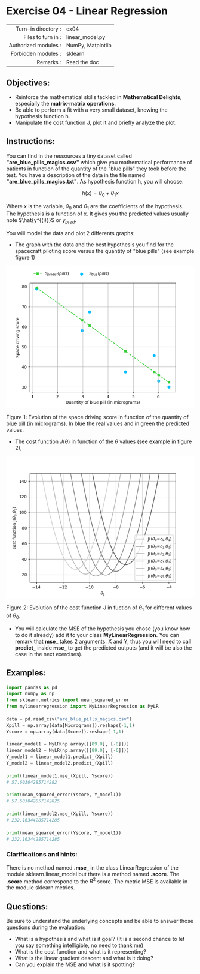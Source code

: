 # Exercise 04 - Linear Regression

|                         |                    |
| -----------------------:| ------------------ |
|   Turn-in directory :   |  ex04              |
|   Files to turn in :    |  linear\_model.py  |
|   Authorized modules :  |  NumPy, Matplotlib |
|   Forbidden modules :   |  sklearn           |
|   Remarks :             |  Read the doc      |

## Objectives:

* Reinforce the mathematical skills tackled in **Mathematical Delights**, especially the __matrix-matrix operations__.
* Be able to perform a fit with a very small dataset, knowing the hypothesis function h.
* Manipulate the cost function J, plot it and briefly analyze the plot.


## Instructions:

You can find in the ressources a tiny dataset called __"are_blue_pills_magics.csv"__ which give you mathematical performance of patients in function of the quantity of the "blue pills" they took before the test. You have a description of the data in the file named __"are_blue_pills_magics.txt"__.
As hypothesis function h, you will choose:

$$
h(x) = \theta_0 + \theta_1x
$$

Where x is the variable, $\theta_0$ and $\theta_1$ are the coefficients of the hypothesis. The hypothesis is a function of x. It gives you the predicted values usually note $\hat{y^{(i)}}$ or $y_{pred}$.

You will model the data and plot 2 differents graphs:
* The graph with the data and the best hypothesis you find for the spacecraft piloting score versus the quantity of "blue pills" (see example figure 1)

<img src="day01/assets/ex04_score_vs_bluepills.png" />

Figure 1: Evolution of the space driving score in function of the quantity of blue pill (in micrograms). In blue the real values and in green the predicted values.

* The cost function $J(\theta)$ in function of the $\theta$ values (see example in figure 2),

<img src="day01/assets/ex04_J_vs_t1.png" />

Figure 2: Evolution of the cost function J in fuction of $\theta_1$ for different values of $\theta_0$.

* You will calculate the MSE of the hypothesis you chose (you know how to do it already) add it to your class **MyLinearRegression**. You can remark that **mse_** takes 2 arguments: X and Y, thus you will need to call **predict_** inside **mse_** to get the predicted outputs (and it will be also the case in the next exercises).


## Examples:

```python
import pandas as pd
import numpy as np
from sklearn.metrics import mean_squared_error
from mylinearregression import MyLinearRegression as MyLR

data = pd.read_csv("are_blue_pills_magics.csv")
Xpill = np.array(data[Micrograms]).reshape(-1,1)
Yscore = np.array(data[Score]).reshape(-1,1)

linear_model1 = MyLR(np.array([[89.0], [-8]]))
linear_model2 = MyLR(np.array([[89.0], [-6]]))
Y_model1 = linear_model1.predict_(Xpill)
Y_model2 = linear_model2.predict_(Xpill)

print(linear_model1.mse_(Xpill, Yscore))
# 57.60304285714282

print(mean_squared_error(Yscore, Y_model1))
# 57.603042857142825

print(linear_model2.mse_(Xpill, Yscore))
# 232.16344285714285

print(mean_squared_error(Yscore, Y_model1))
# 232.16344285714285
```

### Clarifications and hints:

There is no method named __.mse\___ in the class LinearRegression of the module sklearn.linear_model but there is a method named __.score__. The __.score__ method correspond to the $R^2$ score. The metric MSE is available in the module sklearn.metrics.


## Questions:

Be sure to understand the underlying concepts and be able to answer those questions during the evaluation:
* What is a hypothesis and what is it goal? (It is a second chance to let you say something intelligible, no need to thank me)
* What is the cost function and what is it representing?
* What is the linear gradient descent and what is it doing?
* Can you explain the MSE and what is it spotting?
